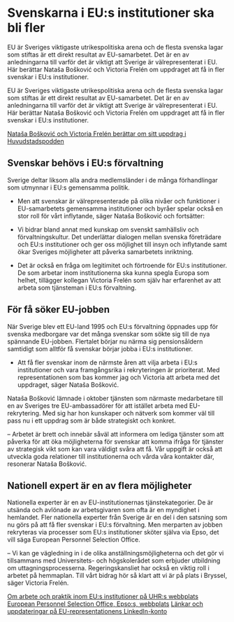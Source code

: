 # Svenskarna i EU:s institutioner ska bli fler

EU är Sveriges viktigaste utrikespolitiska arena och de flesta svenska lagar som stiftas är ett direkt resultat av EU-samarbetet. Det är en av anledningarna till varför det är viktigt att Sverige är välrepresenterat i EU. Här berättar Nataša Bošković och Victoria Frelén om uppdraget att få in fler svenskar i EU:s institutioner.

EU är Sveriges viktigaste utrikespolitiska arena och de flesta svenska lagar som stiftas är ett direkt resultat av EU-samarbetet. Det är en av anledningarna till varför det är viktigt att Sverige är välrepresenterat i EU. Här berättar Nataša Bošković och Victoria Frelén om uppdraget att få in fler svenskar i EU:s institutioner.

[Nataša Bošković och Victoria Frelén berättar om sitt uppdrag i Huvudstadspodden](https://huvudstadspodden.eu/2018/12/07/eu-karriar-med-natasa-boskovic-och-victoria-frelen/)

## Svenskar behövs i EU:s förvaltning

Sverige deltar liksom alla andra medlemsländer i de många förhandlingar som utmynnar i EU:s gemensamma politik.

- Men att svenskar är välrepresenterade på olika nivåer och funktioner i EU-samarbetets gemensamma institutioner och byråer spelar också en stor roll för vårt inflytande, säger Nataša Bošković och fortsätter:

- Vi bidrar bland annat med kunskap om svenskt samhällsliv och förvaltningskultur. Det underlättar dialogen mellan svenska företrädare och EU:s institutioner och ger oss möjlighet till insyn och inflytande samt ökar Sveriges möjligheter att påverka samarbetets inriktning.

- Det är också en fråga om legitimitet och förtroende för EU:s institutioner. De som arbetar inom institutionerna ska kunna spegla Europa som helhet, tillägger kollegan Victoria Frelén som själv har erfarenhet av att arbeta som tjänsteman i EU:s förvaltning.

## För få söker EU-jobben

När Sverige blev ett EU-land 1995 och EU:s förvaltning öppnades upp för svenska medborgare var det många svenskar som sökte sig till de nya spännande EU-jobben. Flertalet börjar nu närma sig pensionsåldern samtidigt som alltför få svenskar börjar jobba i EU:s institutioner.

- Att få fler svenskar inom de närmste åren att vilja arbeta i EU:s institutioner och vara framgångsrika i rekryteringen är prioriterat. Med representationen som bas kommer jag och Victoria att arbeta med det uppdraget, säger Nataša Bošković.

Nataša Bošković lämnade i oktober tjänsten som närmaste medarbetare till en av Sveriges tre EU-ambassadörer för att istället arbeta med EU-rekrytering. Med sig har hon kunskaper och nätverk som kommer väl till pass nu i ett uppdrag som är både strategiskt och konkret.

– Arbetet är brett och innebär såväl att informera om lediga tjänster som att påverka för att öka möjligheterna för svenskar att komma ifråga för tjänster av strategisk vikt som kan vara väldigt svåra att få. Vår uppgift är också att utveckla goda relationer till institutionerna och vårda våra kontakter där, resonerar Nataša Bošković.

## Nationell expert är en av flera möjligheter

Nationella experter är en av EU-institutionernas tjänstekategorier. De är utsända och avlönade av arbetsgivaren som ofta är en myndighet i hemlandet. Fler nationella experter från Sverige är en del i den satsning som nu görs på att få fler svenskar i EU:s förvaltning. Men merparten av jobben rekryteras via processer som EU:s institutioner sköter själva via Epso, det vill säga European Personnel Selection Office.

– Vi kan ge vägledning in i de olika anställningsmöjligheterna och det gör vi tillsammans med Universitets- och högskolerådet som erbjuder utbildning om uttagningsprocesserna. Regeringskansliet har också en viktig roll i arbetet på hemmaplan. Till vårt bidrag hör så klart att vi är på plats i Bryssel, säger Victoria Frelén.

[Om arbete och praktik inom EU:s institutioner på UHR:s webbplats](https://www.uhr.se/internationella-mojligheter/arbete-och-praktik-inom-eus-institutioner/ "UHR")
[European Personnel Selection Office, Epso:s, webbplats](https://epso.europa.eu/ "epso")
[Länkar och uppdateringar på EU-representationens LinkedIn-konto](https://www.linkedin.com/company/swedenineu/)
